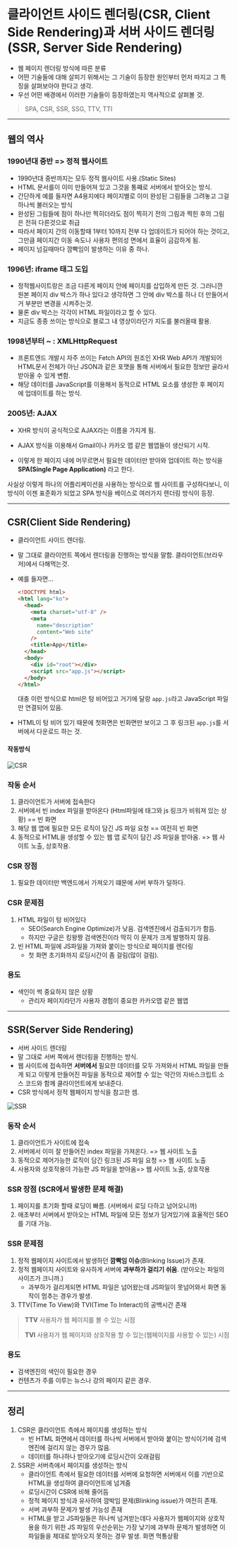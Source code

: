 # 클라이언트 사이드 렌더링(CSR, Client Side Rendering)과 서버 사이드 렌더링(SSR, Server Side Rendering)

* 웹 페이지 렌더링 방식에 따른 분류
* 어떤 기술들에 대해 살피기 위해서는 그 기술이 등장한 원인부터 먼저 따지고 그 특징을 살펴보아야 한다고 생각. 
* 우선 어떤 배경에서 이러한 기술들이 등장하였는지 역사적으로 살펴볼 것. 

>SPA, CSR, SSR, SSG, TTV, TTI
---

## 웹의 역사

### 1990년대 중반 => 정적 웹사이트

* 1990년대 중반까지는 모두 정적 웹사이트 사용.(Static Sites)
* HTML 문서를이 이미 만들어져 있고 그것을 통쨰로 서버에서 받아오는 방식.
* 간단하게 예를 들자면 A4용지에다 페이지별로 이미 완성된 그림들을 그려놓고 그걸 하나씩 불러오는 방식
* 완성된 그림들에 점이 하나만 찍히더라도 점이 찍히기 전의 그림과 찍힌 후의 그림은 전혀 다른것으로 취급
* 따라서 페이지 간의 이동할때 1부터 10까지 전부 다 업데이트가 되어야 하는 것이고, 그만큼 페이지간 이동 속도나 사용자 편의성 면에서 효율이 금감하게 됨. 
* 페이지 넘길때마다 깜빡임이 발생하는 이유 중 하나. 

### 1996년: iframe 태그 도입
* 정적웹사이트랑은 조금 다른게 페이지 안에 페이지를 삽입하게 만든 것. 그러니깐 원본 페이지 div 박스가 하나 있다고 생각하면 그 안에 div 박스를 하나 더 만들어서 거 부분만 변경을 시켜주는것. 
* 물론 div 박스는 각각이 HTML 파일이라고 할 수 있다. 
* 지금도 종종 쓰이는 방식으로 블로그 내 영상이라던가 지도를 불러올때 활용. 

### 1998년부터 ~ :  XMLHttpRequest
* 프론트엔드 개발시 자주 쓰이는 Fetch API의 원조인 XHR Web API가 개발되어 HTML문서 전체가 아닌 JSON과 같은 포맷을 통해 서버에서 필요한 정보만 골라서 받아올 수 있게 변함. 
* 해당 데이터를 JavaScript를 이용해서 동적으로 HTML 요소를 생성한 후 페이지에 업데이트를 하는 방식. 


### 2005년: AJAX
* XHR 방식이 공식적으로 AJAX라는 이름을 가지게 됨. 
* AJAX 방식을 이용해서 Gmail이나 카카오 맵 같은 웹앱들이 생산되기 시작.

* 이렇게 한 페이지 내에 머무르면서 필요한 데이터만 받아와 업데이트 하는 방식을 **SPA(Single Page Application)** 라고 한다.

사실상 이렇게 하나의 어플리케이션을 사용하는 방식으로 웹 사이트를 구성하다보니, 이 방식이 이젠 표준화가 되었고 SPA 방식을 베이스로 여러가지 렌더링 방식이 등장.

---

## CSR(Client Side Rendering)
* 클라이언트 사이드 렌더링. 
* 말 그대로 클라이언트 쪽에서 렌더링을 진행하는 방식을 말함. 클라이언트(브라우저)에서 다해먹는것.

* 예를 들자면...
    ```html
    <!DOCTYPE html>
    <html lang="ko">
      <head>
        <meta charset="utf-8" />
        <meta
          name="description"
          content="Web site"
        />
        <title>App</title>
      </head>
      <body>
        <div id="root"></div>
        <script src="app.js"></script>
      </body>
    </html>
    ```
    대충 이런 방식으로 html은 텅 비어있고 거기에 달랑 `app.js`라고 JavaScript 파일만 연결되어 있음.
* HTML이 텅 비어 있기 때문에 첫화면은 빈화면만 보이고 그 후 링크된 `app.js`를 서버에서 다운로드 하는 것.

#### 작동방식
![CSR](https://www.sarah-note.com/static/2b2c814f10a5726eac67db95d5d625e9/3acf0/p1_csr.jpg)

### 작동 순서
1. 클라이언트가 서버에 접속한다
2. 서버에서 빈 index 파일을 받아온다 (Html파일에 태그와 js 링크가 비워져 있는 상황) == 빈 화면
3. 해당 웹 앱에 필요한 모든 로직이 담긴 JS 파일 요청 == 여전히 빈 화면
4. 동적으로 HTML을 생성할 수 있는 웹 앱 로직이 담긴 JS 파일을 받아옴. => 웹 사이트 노출, 상호작용. 

### CSR 장점
1. 필요한 데이터만 백엔드에서 가져오기 떄문에 서버 부하가 덜하다. 

### CSR 문제점
1. HTML 파일이 텅 비어있다
   * SEO(Search Engine Optimize)가 낮음. 검색엔진에서 검출되기가 함듬. 
   * 하지만 구글은 킹왕짱 검색엔진이라 딱히 이 문제가 크게 발행하지 않음. 
2. 빈 HTML 파일에 JS파일을 가져와 붙이는 방식으로 페이지를 렌더링
   * 첫 화면 초기화까지 로딩시간이 좀 걸림(많이 걸림).

### 용도
* 색인이 썩 중요하지 않은 상황
  * 관리자 페이지라던가 사용자 경험이 중요한 카카오맵 같은 웹앱

---

## SSR(Server Side Rendering)
* 서버 사이드 렌더링
* 말 그대로 서버 쪽에서 렌더링을 진행하는 방식. 
* 웹 사이트에 접속하면 **서버에서** 필요한 데이터를 모두 가져와서 HTML 파일을 만들게 되고 이렇게 만들어진 파일을 동적으로 제어할 수 있는 약간의 자바스크립트 소스 코드와 함께 클라이언트에게 보내준다.
* CSR 방식에서 정적 웹페이지 방식을 참고한 셈. 


![SSR](https://www.sarah-note.com/static/862e8950181629369ee391b5e4a11578/3acf0/p1_ssr.jpg)

### 동작 순서
1. 클라이언트가 사이트에 접속
2. 서버에서 이미 잘 만들어진 index 파일을 가져온다. => 웹 사이트 노출
3. 동적으로 제어가능한 로직이 담긴 링크된 JS 파일 요청 => 웹 사이트 노출
4. 사용자와 상호작용이 가능한 JS 파일을 받아옴=> 웹 사이트 노출, 상호작용

### SSR 장점 (SCR에서 발생한 문제 해결)
1. 페이지를 초기화 할때 로딩이 빠름. (서버에서 로딩 다하고 넘어오니까)
2. 애초부터 서버에서 받아오는 HTML 파일에 모든 정보가 담겨있기에 효율적인 SEO를 기대 가능.

### SSR 문제점
1. 정적 웹페이지 사이트에서 발생하던 **깜빡임 이슈**(Blinking Issue)가 존재. 
2. 정적 웹페이지 사이트와 유사하게 서버에 **과부하가 걸리기 쉬움**. (받아오는 파일의 사이즈가 크니까.)
   * 과부하가 걸리게되면 HTML 파일은 넘어왔는데 JS파일이 못넘어와서 화면 동작이 멈추는 경우가 발생.
3. TTV(Time To View)와 TVI(Time To Interact)의 공백시간 존재

> **TTV**
>   사용자가 웹 페이지를 볼 수 있는 시점 
> 
> **TVI**
>   사용자가 웹 페이지와 상호작용 할 수 있는(웹페이지를 사용할 수 있는) 시점

### 용도
* 검색엔진의 색인이 필요한 경우
* 컨텐츠가 주를 이루는 뉴스나 강의 페이지 같은 경우.

---

## 정리

1. CSR은 클라이언트 측에서 페이지를 생성하는 방식
   * 빈 HTML 화면에서 데이터를 하나씩 서버에서 받아와 붙이는 방식이기에 검색엔진에 걸리지 않는 경우가 많음. 
   * 데이터를 하나하나 받아오기에 로딩시간이 오래걸림
2. SSR은 서버측에서 페이지를 생성하는 방식
   * 클라이언트 측에서 필요한 데이터를 서버에 요청하면 서버에서 이를 기반으로 HTML을 생성하여 클라이언트에 넘겨줌
   * 로딩시간이 CSR에 비해 줄어듬
   * 정적 페이지 방식과 유사하여 깜박임 문제(Blinking issue)가 여전히 존재. 
   * 서버 과부하 문제가 발생 가능성 존재
   * HTML을 받고 JS파일들은 하나씩 넘겨받는데다 사용자가 웹페이지와 상호작용을 하기 위한 JS 파일의 우선순위는 가장 낮기에 과부하 문제가 발생하면 이 파일들을 제대로 받아오지 못하는 경우 발생. 화면 먹통상황